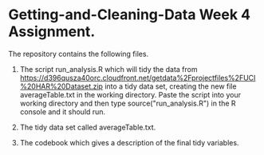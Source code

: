 # Getting-and-Cleaning-Data Week 4 Assignment.


The repository contains the following files.

1) The script run_analysis.R which will tidy the data from https://d396qusza40orc.cloudfront.net/getdata%2Fprojectfiles%2FUCI%20HAR%20Dataset.zip into a tidy data set, creating the new file averageTable.txt in the working directory. Paste the script into your working directory and then type source("run_analysis.R") in the R console and it should run.

2) The tidy data set called averageTable.txt.

3) The codebook  which gives a description of the final tidy variables.
